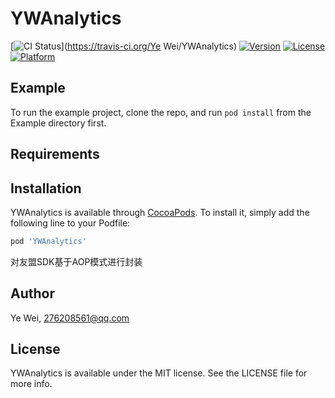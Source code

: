 # YWAnalytics

[![CI Status](http://img.shields.io/travis/yezi-kk/YWAnalytics.svg?style=flat)](https://travis-ci.org/Ye Wei/YWAnalytics)
[![Version](https://img.shields.io/cocoapods/v/YWAnalytics.svg?style=flat)](http://cocoapods.org/pods/YWAnalytics)
[![License](https://img.shields.io/cocoapods/l/YWAnalytics.svg?style=flat)](http://cocoapods.org/pods/YWAnalytics)
[![Platform](https://img.shields.io/cocoapods/p/YWAnalytics.svg?style=flat)](http://cocoapods.org/pods/YWAnalytics)

## Example

To run the example project, clone the repo, and run `pod install` from the Example directory first.

## Requirements

## Installation

YWAnalytics is available through [CocoaPods](http://cocoapods.org). To install
it, simply add the following line to your Podfile:

```ruby
pod 'YWAnalytics'
```

对友盟SDK基于AOP模式进行封装


## Author

Ye Wei, 276208561@qq.com

## License

YWAnalytics is available under the MIT license. See the LICENSE file for more info.
